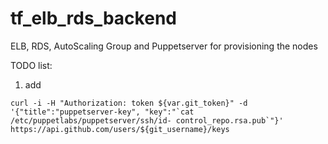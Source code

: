 # tf_elb_rds_backend
ELB, RDS, AutoScaling Group and Puppetserver for provisioning the nodes

TODO list:
1) add
```
curl -i -H "Authorization: token ${var.git_token}" -d '{"title":"puppetserver-key", "key":"`cat /etc/puppetlabs/puppetserver/ssh/id- control_repo.rsa.pub`"}' https://api.github.com/users/${git_username}/keys
```
